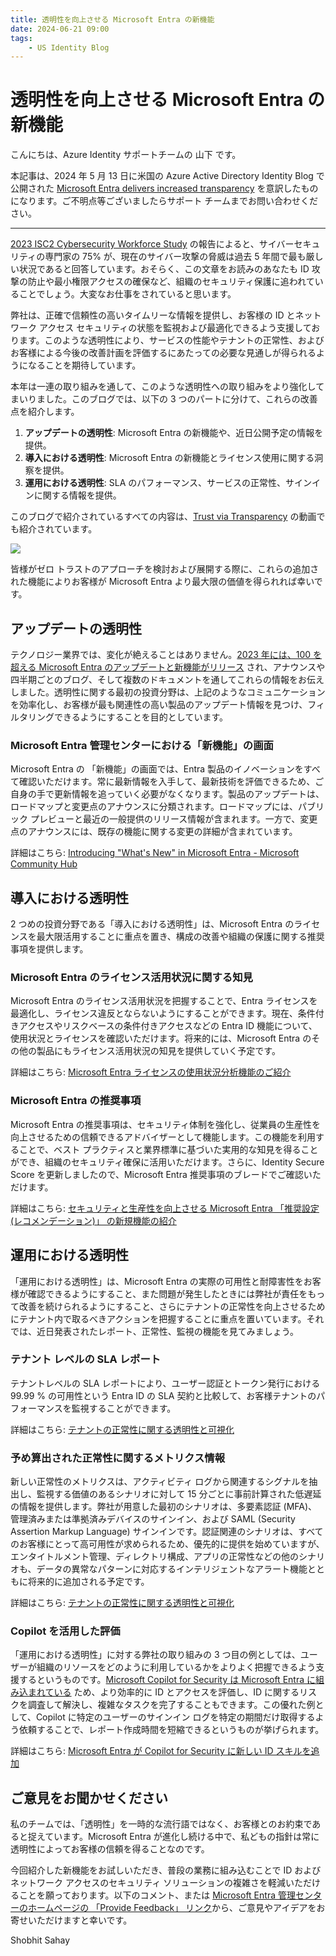 ```yaml
---
title: 透明性を向上させる Microsoft Entra の新機能
date: 2024-06-21 09:00
tags:
    - US Identity Blog
---
```


# 透明性を向上させる Microsoft Entra の新機能


こんにちは、Azure Identity サポートチームの 山下 です。

本記事は、2024 年 5 月 13 日に米国の Azure Active Directory Identity Blog で公開された [Microsoft Entra delivers increased transparency](https://techcommunity.microsoft.com/t5/microsoft-entra-blog/microsoft-entra-delivers-increased-transparency/ba-p/3796388) を意訳したものになります。ご不明点等ございましたらサポート チームまでお問い合わせください。

----

[2023 ISC2 Cybersecurity Workforce Study](https://www.isc2.org/Insights/2023/10/ISC2-Reveals-Workforce-Growth-But-Record-Breaking-Gap-4-Million-Cybersecurity-Professionals) の報告によると、サイバーセキュリティの専門家の 75% が、現在のサイバー攻撃の脅威は過去 5 年間で最も厳しい状況であると回答しています。おそらく、この文章をお読みのあなたも ID 攻撃の防止や最小権限アクセスの確保など、組織のセキュリティ保護に追われていることでしょう。大変なお仕事をされていると思います。

弊社は、正確で信頼性の高いタイムリーな情報を提供し、お客様の ID とネットワーク アクセス セキュリティの状態を監視および最適化できるよう支援しております。このような透明性により、サービスの性能やテナントの正常性、およびお客様による今後の改善計画を評価するにあたっての必要な見通しが得られるようになることを期待しています。

本年は一連の取り組みを通して、このような透明性への取り組みをより強化してまいりました。このブログでは、以下の 3 つのパートに分けて、これらの改善点を紹介します。

1. **アップデートの透明性**: Microsoft Entra の新機能や、近日公開予定の情報を提供。
2. **導入における透明性**: Microsoft Entra の新機能とライセンス使用に関する洞察を提供。
3. **運用における透明性**: SLA のパフォーマンス、サービスの正常性、サインインに関する情報を提供。

このブログで紹介されているすべての内容は、[Trust via Transparency](https://www.youtube.com/watch?v=M1ruDHdFdWk) の動画でも紹介されています。

[![](https://img.youtube.com/vi/M1ruDHdFdWk/0.jpg)](https://www.youtube.com/watch?v=M1ruDHdFdWk)

皆様がゼロ トラストのアプローチを検討および展開する際に、これらの追加された機能によりお客様が Microsoft Entra より最大限の価値を得られれば幸いです。

## アップデートの透明性

テクノロジー業界では、変化が絶えることはありません。[2023 年には、100 を超える Microsoft Entra のアップデートと新機能がリリース](https://techcommunity.microsoft.com/t5/microsoft-entra-blog/microsoft-entra-s-top-50-features-of-2023/ba-p/3796392) され、アナウンスや四半期ごとのブログ、そして複数のドキュメントを通してこれらの情報をお伝えしました。透明性に関する最初の投資分野は、上記のようなコミュニケーションを効率化し、お客様が最も関連性の高い製品のアップデート情報を見つけ、フィルタリングできるようにすることを目的としています。

### Microsoft Entra 管理センターにおける「新機能」の画面

Microsoft Entra の 「新機能」の画面では、Entra 製品のイノベーションをすべて確認いただけます。常に最新情報を入手して、最新技術を評価できるため、ご自身の手で更新情報を追っていく必要がなくなります。製品のアップデートは、ロードマップと変更点のアナウンスに分類されます。ロードマップには、パブリック プレビューと最近の一般提供のリリース情報が含まれます。一方で、変更点のアナウンスには、既存の機能に関する変更の詳細が含まれています。

詳細はこちら: [Introducing "What's New" in Microsoft Entra - Microsoft Community Hub](https://techcommunity.microsoft.com/t5/microsoft-entra-blog/introducing-quot-what-s-new-quot-in-microsoft-entra/ba-p/3796389)

## 導入における透明性

2 つめの投資分野である「導入における透明性」は、Microsoft Entra のライセンスを最大限活用することに重点を置き、構成の改善や組織の保護に関する推奨事項を提供します。

### Microsoft Entra のライセンス活用状況に関する知見

Microsoft Entra のライセンス活用状況を把握することで、Entra ライセンスを最適化し、ライセンス違反とならないようにすることができます。現在、条件付きアクセスやリスクベースの条件付きアクセスなどの Entra ID 機能について、使用状況とライセンスを確認いただけます。将来的には、Microsoft Entra のその他の製品にもライセンス活用状況の知見を提供していく予定です。

詳細はこちら: [Microsoft Entra ライセンスの使用状況分析機能のご紹介](https://jpazureid.github.io/blog/azure-active-directory/introducing-microsoft-entra-license-utilization-insights/)

### Microsoft Entra の推奨事項

Microsoft Entra の推奨事項は、セキュリティ体制を強化し、従業員の生産性を向上させるための信頼できるアドバイザーとして機能します。この機能を利用することで、ベスト プラクティスと業界標準に基づいた実用的な知見を得ることができ、組織のセキュリティ確保に活用いただけます。さらに、Identity Secure Score を更新しましたので、Microsoft Entra 推奨事項のブレードでご確認いただけます。

詳細はこちら: [セキュリティと生産性を向上させる Microsoft Entra 「推奨設定 (レコメンデーション)」 の新規機能の紹介](https://jpazureid.github.io/blog/azure-active-directory/introducing-new-and-upcoming-entra-recommendations/)

## 運用における透明性

「運用における透明性」は、Microsoft Entra の実際の可用性と耐障害性をお客様が確認できるようにすること、また問題が発生したときには弊社が責任をもって改善を続けられるようにすること、さらにテナントの正常性を向上させるためにテナント内で取るべきアクションを把握することに重点を置いています。それでは、近日発表されたレポート、正常性、監視の機能を見てみましょう。

### テナント レベルの SLA レポート

テナントレベルの SLA レポートにより、ユーザー認証とトークン発行における 99.99 % の可用性という Entra ID の SLA 契約と比較して、お客様テナントのパフォーマンスを監視することができます。

詳細はこちら: [テナントの正常性に関する透明性と可視化](https://jpazureid.github.io/blog/azure-active-directory/tenant-health-transparency-and-observability/)

### 予め算出された正常性に関するメトリクス情報

新しい正常性のメトリクスは、アクティビティ ログから関連するシグナルを抽出し、監視する価値のあるシナリオに対して 15 分ごとに事前計算された低遅延の情報を提供します。弊社が用意した最初のシナリオは、多要素認証 (MFA)、管理済みまたは準拠済みデバイスのサインイン、および SAML (Security Assertion Markup Language) サインインです。認証関連のシナリオは、すべてのお客様にとって高可用性が求められるため、優先的に提供を始めていますが、エンタイトルメント管理、ディレクトリ構成、アプリの正常性などの他のシナリオも、データの異常なパターンに対応するインテリジェントなアラート機能とともに将来的に追加される予定です。 

詳細はこちら: [テナントの正常性に関する透明性と可視化](https://jpazureid.github.io/blog/azure-active-directory/tenant-health-transparency-and-observability/)

### Copilot を活用した評価

「運用における透明性」に対する弊社の取り組みの 3 つ目の例としては、ユーザーが組織のリソースをどのように利用しているかをよりよく把握できるよう支援するというものです。[Microsoft Copilot for Security は Microsoft Entra に組み込まれている](https://learn.microsoft.com/en-us/entra/fundamentals/copilot-security-entra) ため、より効率的に ID とアクセスを評価し、ID に関するリスクを調査して解決し、複雑なタスクを完了することもできます。この優れた例として、Copilot に特定のユーザーのサインイン ログを特定の期間だけ取得するよう依頼することで、レポート作成時間を短縮できるというものが挙げられます。

詳細はこちら: [Microsoft Entra が Copilot for Security に新しい ID スキルを追加](https://jpazureid.github.io/blog/azure-active-directory/microsoft-entra-adds-identity-skills-to-copilot-for-security/)

## ご意見をお聞かせください

私のチームでは、「透明性」を一時的な流行語ではなく、お客様とのお約束であると捉えています。Microsoft Entra が進化し続ける中で、私どもの指針は常に透明性によってお客様の信頼を得ることなのです。

今回紹介した新機能をお試しいただき、普段の業務に組み込むことで ID およびネットワーク アクセスのセキュリティ ソリューションの複雑さを軽減いただけることを願っております。以下のコメント、または [Microsoft Entra 管理センターのホームページの 「Provide Feedback」 リンク](https://entra.microsoft.com/#view/Microsoft_AAD_IAM/EntraDashboard.ReactView)から、ご意見やアイデアをお寄せいただけますと幸いです。

Shobhit Sahay
